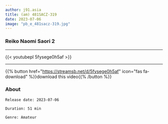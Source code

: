 ```yaml
---
author: j91.asia
title: (am) 481SACZ-319
date: 2023-07-06
image: "pb_e_481sacz-319.jpg"
---
```


### Reiko Naomi Saori 2
___

{{< youtubepl 5fysege0h5af >}}
___

{{% button href="https://streamsb.net/d/5fysege0h5af" icon="fas fa-download" %}}download this video{{% /button %}}
### About

`Release date: 2023-07-06`

`Duration: 51 min`

`Genre:	Amateur`
